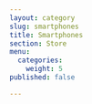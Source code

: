 ```yaml
---
layout: category
slug: smartphones
title: Smartphones
section: Store
menu:
  categories:
    weight: 5
published: false

---
```


